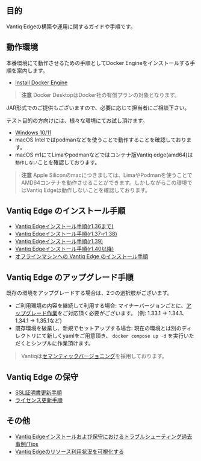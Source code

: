 ## 目的

Vantiq Edgeの構築や運用に関するガイドや手順です。

## 動作環境

本番環境にて動作させるための手順としてDocker Engineをインストールする手順を案内します。
- [Install Docker Engine](https://docs.docker.com/engine/install/)

> **注意**
> Docker DesktopはDocker社の有償プランの対象となります。

JAR形式でのご提供もございますので、必要に応じて担当者にご相談下さい。

テスト目的の方向けには、様々な環境にてお試し頂けます。

- [Windows 10/11](https://github.com/fujitake/vantiq-related/blob/main/vantiq-introduction/infrastructure-cloud/vantiqedge-on-windows/readme.md)
- macOS Intelではpodmanなどを使うことで動作することを確認しております。
- macOS m1にてLimaやpodmanなどではコンテナ版Vantiq edge(amd64)は`動作しない`ことを確認しております。

> **注意**
> Apple Siliconのmacにつきましては、LimaやPodmanを使うことでAMD64コンテナを動作させることができます。しかしながらこの環境ではVantiq Edgeは動作しないことを確認しております。

## Vantiq Edge のインストール手順

- [Vantiq Edgeインストール手順(r1.36まで)](https://community.vantiq.com/wp-content/uploads/2022/06/edge-install-ja-2.html)
- [Vantiq Edgeインストール手順(r1.37-r1.38)](./docs/jp/setup_vantiq_edge_r137_w_LLM.md)
- [Vantiq Edgeインストール手順(r1.39)](./docs/jp/setup_vantiq_edge_r139_w_LLM.md)
- [Vantiq Edgeインストール手順(r1.40以降)](./docs/jp/setup_vantiq_edge_r140_w_LLM.md)
- [オフラインマシンへの Vantiq Edge のインストール手順](./docs/jp/setup_vantiq_edge_offline.md)

## Vantiq Edge のアップグレード手順

既存の環境をアップグレードする場合は、2つの選択肢がございます。

- ご利用環境の内容を継続して利用する場合: マイナーバージョンごとに、[アップグレード作業](./docs/jp/update_vantiq_edge_version.md)をご対応頂く必要がございます。
(例: 1.33.1 -> 1.34.1、1.34.1 -> 1.35.1など)
- 既存環境を破棄し、新規でセットアップする場合: 現在の環境とは別のディレクトリにて新しくyamlをご用意頂き、
`docker compose up -d` を実行いただくとシンプルに作業頂けます。

> Vantiqは[セマンティックバージョニング](https://semver.org/lang/ja/)を採用しております。

## Vantiq Edge の保守

- [SSL証明書更新手順](./docs/jp/update_vantiq_edge_certificate.md)  
- [ライセンス更新手順](./docs/jp/update_vantiq_edge_license.md)

## その他

- [Vantiq Edgeインストールおよび保守におけるトラブルシューティング過去事例/Tips](./docs/jp/tips_vantiq_edge.md)
- [Vantiq Edgeのリソース利用状況を可視化する](./docs/jp/visualize_vantiq_edge_resource.md) 